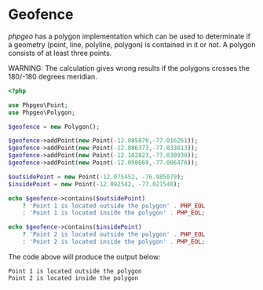 # Geofence

_phpgeo_ has a polygon implementation which can be used to determinate
if a geometry (point, line, polyline, polygon) is contained in it or not.
A polygon consists of at least three points.

WARNING: The calculation gives wrong results if the polygons crosses
the 180/-180 degrees meridian.

``` php
<?php

use Phpgeo\Point;
use Phpgeo\Polygon;

$geofence = new Polygon();

$geofence->addPoint(new Point(-12.085870,-77.016261));
$geofence->addPoint(new Point(-12.086373,-77.033813));
$geofence->addPoint(new Point(-12.102823,-77.030938));
$geofence->addPoint(new Point(-12.098669,-77.006476));

$outsidePoint = new Point(-12.075452, -76.985079);
$insidePoint = new Point(-12.092542, -77.021540);

echo $geofence->contains($outsidePoint)
    ? 'Point 1 is located outside the polygon' . PHP_EOL
    : 'Point 1 is located inside the polygon' . PHP_EOL;

echo $geofence->contains($insidePoint)
    ? 'Point 2 is located outside the polygon' . PHP_EOL
    : 'Point 2 is located inside the polygon' . PHP_EOL;
```

The code above will produce the output below:

``` plaintext
Point 1 is located outside the polygon
Point 2 is located inside the polygon
```
